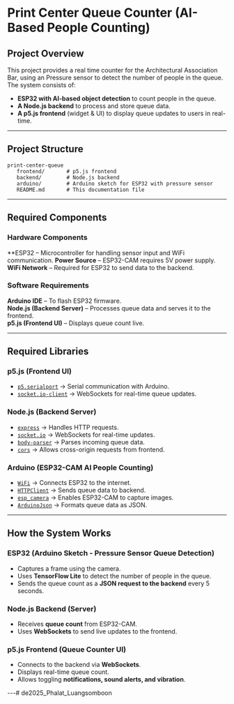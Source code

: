 # Print Center Queue Counter (AI-Based People Counting)

## Project Overview
This project provides a real time counter for the Architectural Association Bar, using an Pressure sensor to detect the number of people in the queue. The system consists of:
- **ESP32 with AI-based object detection** to count people in the queue.
- **A Node.js backend** to process and store queue data.
- **A p5.js frontend** (widget & UI) to display queue updates to users in real-time.

---

## Project Structure
```
print-center-queue
   frontend/       # p5.js frontend
   backend/        # Node.js backend
   arduino/        # Arduino sketch for ESP32 with pressure sensor
   README.md       # This documentation file
```

---

## Required Components
### **Hardware Components**
  **ESP32 – Microcontroller for handling sensor input and WiFi communication.
  **Power Source** – ESP32-CAM requires 5V power supply.
  **WiFi Network** – Required for ESP32 to send data to the backend.  

### **Software Requirements**
  **Arduino IDE** – To flash ESP32 firmware.  
  **Node.js (Backend Server)** – Processes queue data and serves it to the frontend.  
  **p5.js (Frontend UI)** – Displays queue count live.  

---

## Required Libraries

### **p5.js (Frontend UI)**
- [`p5.serialport`](https://github.com/p5-serial/p5.serialport) → Serial communication with Arduino.
- [`socket.io-client`](https://socket.io/docs/v4/client-api/) → WebSockets for real-time queue updates.

### **Node.js (Backend Server)**
- [`express`](https://www.npmjs.com/package/express) → Handles HTTP requests.
- [`socket.io`](https://www.npmjs.com/package/socket.io) → WebSockets for real-time updates.
- [`body-parser`](https://www.npmjs.com/package/body-parser) → Parses incoming queue data.
- [`cors`](https://www.npmjs.com/package/cors) → Allows cross-origin requests from frontend.

### **Arduino (ESP32-CAM AI People Counting)**
- [`WiFi`](https://www.arduino.cc/en/Reference/WiFi) → Connects ESP32 to the internet.
- [`HTTPClient`](https://www.arduino.cc/reference/en/libraries/httpclient/) → Sends queue data to backend.
- [`esp_camera`](https://github.com/espressif/esp32-camera) → Enables ESP32-CAM to capture images.
- [`ArduinoJson`](https://arduinojson.org/) → Formats queue data as JSON.


---

## How the System Works

### ESP32 (Arduino Sketch - Pressure Sensor Queue Detection)
- Captures a frame using the camera.
- Uses **TensorFlow Lite** to detect the number of people in the queue.
- Sends the queue count as a **JSON request to the backend** every 5 seconds.

### **Node.js Backend (Server)**
- Receives **queue count** from ESP32-CAM.
- Uses **WebSockets** to send live updates to the frontend.

### **p5.js Frontend (Queue Counter UI)**
- Connects to the backend via **WebSockets**.
- Displays real-time queue count.
- Allows toggling **notifications, sound alerts, and vibration**.

---# de2025_Phalat_Luangsomboon

